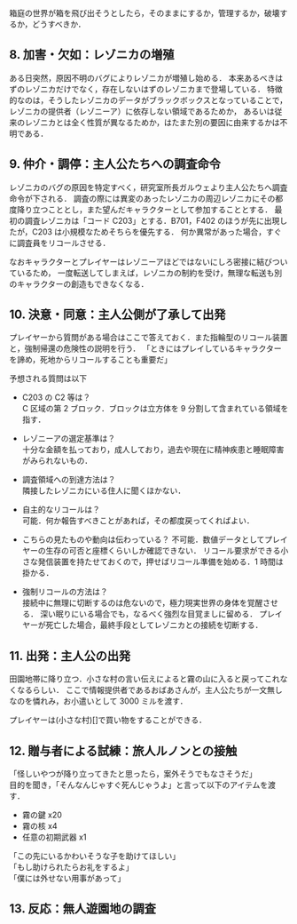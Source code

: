 箱庭の世界が箱を飛び出そうとしたら，そのままにするか，管理するか，破壊するか，どうすべきか．

## 8. 加害・欠如：レゾニカの増殖

ある日突然，原因不明のバグによりレゾニカが増殖し始める．
本来あるべきはずのレゾニカだけでなく，存在しないはずのレゾニカまで登場している．
特徴的なのは，そうしたレゾニカのデータがブラックボックスとなっていることで，レゾニカの提供者（レゾニーア）に依存しない領域であるためか，
あるいは従来のレゾニカとは全く性質が異なるためか，はたまた別の要因に由来するかは不明である．

## 9. 仲介・調停：主人公たちへの調査命令

レゾニカのバグの原因を特定すべく，研究室所長ガルウェより主人公たちへ調査命令が下される．
調査の際には異変のあったレゾニカの周辺レゾニカにその都度降り立つこととし，また望んだキャラクターとして参加することとする．
最初の調査レゾニカは「コード C203」とする．B701，F402 のほうが先に出現したが，C203 は小規模なためそちらを優先する．
何か異常があった場合，すぐに調査員をリコールさせる．

なおキャラクターとプレイヤーはレゾニーアほどではないにしろ密接に結びついているため，
一度転送してしまえば，レゾニカの制約を受け，無理な転送も別のキャラクターの創造もできなくなる．

## 10. 決意・同意：主人公側が了承して出発

プレイヤーから質問がある場合はここで答えておく．また指輪型のリコール装置と，強制帰還の危険性の説明を行う．
「ときにはプレイしているキャラクターを諦め，死地からリコールすることも重要だ」

予想される質問は以下

- C203 の C2 等は？  
  C 区域の第 2 ブロック．ブロックは立方体を 9 分割して含まれている領域を指す．

- レゾニーアの選定基準は？  
  十分な金額を払っており，成人しており，過去や現在に精神疾患と睡眠障害がみられないもの．

- 調査領域への到達方法は？  
  隣接したレゾニカにいる住人に聞くほかない．

- 自主的なリコールは？  
  可能．何か報告すべきことがあれば，その都度戻ってくればよい．

- こちらの見たものや動向は伝わっている？
  不可能．数値データとしてプレイヤーの生存の可否と座標くらいしか確認できない．
  リコール要求ができる小さな発信装置を持たせておくので，押せばリコール準備を始める．1 時間は掛かる．

- 強制リコールの方法は？  
  接続中に無理に切断するのは危ないので，極力現実世界の身体を覚醒させる．
  深い眠りにいる場合でも，なるべく強烈な目覚ましに留める．
  プレイヤーが死亡した場合，最終手段としてレゾニカとの接続を切断する．

## 11. 出発：主人公の出発

田園地帯に降り立つ．小さな村の言い伝えによると霧の山に入ると戻ってこれなくなるらしい．
ここで情報提供者であるおばあさんが，主人公たちが一文無しなのを憐れみ，お小遣いとして 3000 ミルを渡す．

プレイヤーは(小さな村)[]で買い物をすることができる．

## 12. 贈与者による試練：旅人ルノンとの接触

「怪しいやつが降り立ってきたと思ったら，案外そうでもなさそうだ」  
目的を聞き，「そんなんじゃすぐ死んじゃうよ」と言って以下のアイテムを渡す．

- 霧の鍵 x20
- 霧の核 x4
- 任意の初期武器 x1

「この先にいるかわいそうな子を助けてほしい」  
「もし助けられたらお礼をするよ」  
「僕には外せない用事があって」

## 13. 反応：無人遊園地の調査
